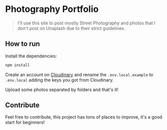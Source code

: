 # Photography Portfolio

> I'll use this site to post mostly Street Photography and photos that I don't post on Unsplash due to their strict guidelines.

## How to run

Install the dependencies:

```sh
npm install
```

Create an account on [Cloudinary](https://cloudinary.com/) and rename the `.env.local.example` to `.env.local` adding the keys you got from Cloudinary.

Upload some photos separated by folders and that's it!

## Contribute

Feel free to contribute, this project has tons of places to improve, it's a good start for beginners! 
